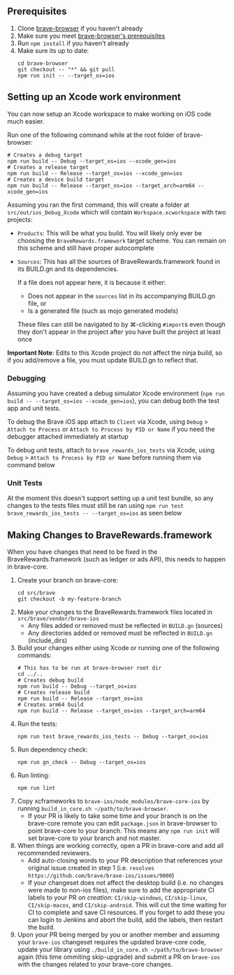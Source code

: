 ## Prerequisites

1. Clone [brave-browser](https://github.com/brave/brave-browser) if you haven't already
1. Make sure you meet [brave-browser's prerequisites](https://github.com/brave/brave-browser/wiki/macOS-Development-Environment)
1. Run `npm install` if you haven't already
1. Make sure its up to date:
    ```shell
    cd brave-browser
    git checkout -- "*" && git pull
    npm run init -- --target_os=ios
    ```

## Setting up an Xcode work environment
 
You can now setup an Xcode workspace to make working on iOS code much easier.

Run one of the following command while at the root folder of brave-browser:
```shell
# Creates a debug target
npm run build -- Debug --target_os=ios --xcode_gen=ios
# Creates a release target
npm run build -- Release --target_os=ios --xcode_gen=ios
# Creates a device build target
npm run build -- Release --target_os=ios --target_arch=arm64 --xcode_gen=ios
```

Assuming you ran the first command, this will create a folder at `src/out/ios_Debug_Xcode` which will contain `Workspace.xcworkspace` with two projects:

- `Products`: This will be what you build. You will likely only ever be choosing the `BraveRewards.framework` target scheme. You can remain on this scheme and still have proper autocomplete
- `Sources`: This has all the sources of BraveRewards.framework found in its BUILD.gn and its dependencies. 
  
  If a file does not appear here, it is because it either:
  - Does not appear in the `sources` list in its accompanying BUILD.gn file, or
  - Is a generated file (such as mojo generated models)

  These files can still be navigated to by ⌘-clicking `#import`s even though they don't appear in the project after you have built the project at least once

**Important Note**: Edits to this Xcode project do not affect the ninja build, so if you add/remove a file, you must update BUILD.gn to reflect that.

### Debugging

Assuming you have created a debug simulator Xcode environment (`npm run build -- --target_os=ios --xcode_gen=ios`), you can debug both the test app and unit tests.

To debug the Brave iOS app attach to `Client` via Xcode, using `Debug` > `Attach to Process` or `Attach to Process by PID or Name` if you need the debugger attached immediately at startup

To debug unit tests, attach to `brave_rewards_ios_tests` via Xcode, using `Debug` > `Attach to Process by PID or Name` before running them via command below

### Unit Tests

At the moment this doesn't support setting up a unit test bundle, so any changes to the tests files must still be ran using `npm run test brave_rewards_ios_tests -- --target_os=ios` as seen below

## Making Changes to BraveRewards.framework

When you have changes that need to be fixed in the BraveRewards.framework (such as ledger or ads API), this needs to happen in brave-core.

1. Create your branch on brave-core:
    ```shell
    cd src/brave
    git checkout -b my-feature-branch
    ```
1. Make your changes to the BraveRewards.framework files located in `src/brave/vendor/brave-ios`
    - Any files added or removed must be reflected in `BUILD.gn` (sources)
    - Any directories added or removed must be reflected in `BUILD.gn` (include_dirs)
1. Build your changes either using Xcode or running one of the following commands:
    ```shell
    # This has to be run at brave-browser root dir
    cd ../..
    # Creates debug build
    npm run build -- Debug --target_os=ios
    # Creates release build
    npm run build -- Release --target_os=ios
    # Creates arm64 build
    npm run build -- Release --target_os=ios --target_arch=arm64
    ```
1. Run the tests:
    ```shell
    npm run test brave_rewards_ios_tests -- Debug --target_os=ios
    ```
1. Run dependency check:
    ```shell
    npm run gn_check -- Debug --target_os=ios
    ```
1. Run linting:
    ```shell
    npm run lint
    ```
1. Copy xcframeworks to `brave-ios/node_modules/brave-core-ios` by running `build_in_core.sh ~/path/to/brave-browser`.
    - If your PR is likely to take some time and your branch is on the brave-core remote you can edit `package.json` in brave-browser to point brave-core to your branch. This means any `npm run init` will set brave-core to your branch and not master.
1. When things are working correctly, open a PR in brave-core and add all recommended reviewers.
    - Add auto-closing words to your PR description that references your original issue created in step 1 (i.e. `resolves https://github.com/brave/brave-ios/issues/9000`)
    - If your changeset does not affect the desktop build (i.e. no changes were made to non-ios files), make sure to add the appropriate CI labels to your PR *on creation*: `CI/skip-windows`, `CI/skip-linux`, `CI/skip-macos`, and `CI/skip-android`. This will cut the time waiting for CI to complete and save CI resources. If you forget to add these you can login to Jenkins and abort the build, add the labels, then restart the build.
1. Upon your PR being merged by you or another member and assuming your `brave-ios` changeset requires the updated brave-core code, update your library using `./build_in_core.sh ~/path/to/brave-browser` again (this time ommiting skip-upgrade) and submit a PR on `brave-ios` with the changes related to your brave-core changes.
